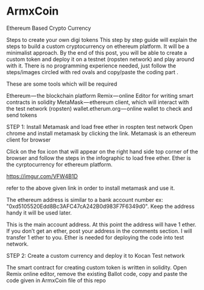 # ArmxCoin
Ethereum Based Crypto Currency

Steps to create your own digi tokens
This step by step guide will explain the steps to build a custom cryptocurrency on ethereum platform. It will be a minimalist approach. By the end of this post, you will be able to create a custom token and deploy it on a testnet (ropsten network) and play around with it. There is no programming experience needed, just follow the steps/images circled with red ovals and copy/paste the coding part .

These are some tools which will be required

Ethereum — the blockchain platform
Remix — online Editor for writing smart contracts in solidity
MetaMask — ethereum client, which will interact with the test network (ropsten)
wallet.etherum.org — online wallet to check and send tokens

STEP 1: Install Metamask and load free ether in rospten test network
Open chrome and install metamask by clicking the link. Metamask is an ethereum client for browser

Click on the fox icon that will appear on the right hand side top corner of the browser and follow the steps in the infographic to load free ether. Ether is the cyrptocurrency for ethereum platform.

https://imgur.com/VFW4B1D

refer to the above given link in order to install metamask and use it.

The ethereum address is similar to a bank account number
ex: "0xd5105520Edd8Bc3AFC47cA242B0d983F7F6349d0". Keep the address handy it will be used later.

This is the main account address. At this point the address will have 1 ether. If you don’t get an ether, post your address in the comments section. I will transfer 1 ether to you. Ether is needed for deploying the code into test network.

STEP 2: Create a custom currency and deploy it to Kocan Test network

The smart contract for creating custom token is written in solidity.
Open Remix online editor, remove the existing Ballot code, copy and paste the code given in ArmxCoin file of this repo




